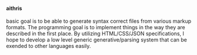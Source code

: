 <h4>aithris</h4>

basic goal is to be able to generate syntax correct files from various markup formats.
The programming goal is to implement things in the way they are described in the first place.
By utilizing HTML/CSS/JSON specifications, I hope to develop a low level generic generative/parsing system that can be exended to other languages easily. 
